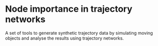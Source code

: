 # Node importance in trajectory networks
A set of tools to generate synthetic trajectory data by simulating moving objects and analyse the results using trajectory networks. 

